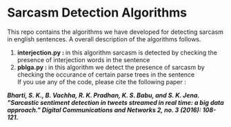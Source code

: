 # Sarcasm Detection Algorithms
This repo contains the algorithms we have developed for detecting sarcasm in english sentences. A overall description of the algorithms follows.  
1. <b>interjection.py : </b>in this algorithm sarcasm is detected by checking the presence of interjection words in the sentence  
2. <b>pblga.py : </b>in this algorithm we detect the presence of sarcasm by checking the occurance of certain parse trees in the sentence  
If you use any of the code, please cite the following paper :

<em><strong>Bharti, S. K., B. Vachha, R. K. Pradhan, K. S. Babu, and S. K. Jena. "Sarcastic sentiment detection in tweets streamed in real time: a big data approach." Digital Communications and Networks 2, no. 3 (2016): 108-121.</em></strong>  

